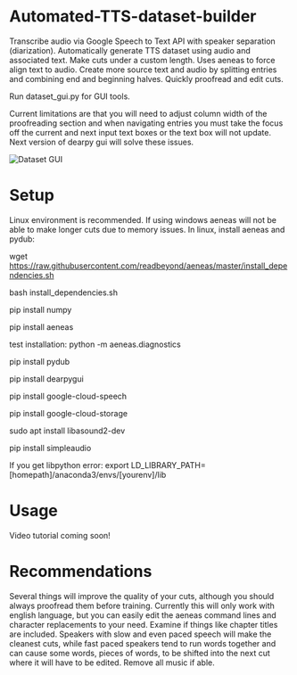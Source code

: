 # Automated-TTS-dataset-builder
Transcribe audio via Google Speech to Text API with speaker separation (diarization). Automatically generate TTS dataset using audio and associated text. Make cuts under a custom length. Uses aeneas to force align text to audio. Create more source text and audio by splitting entries and combining end and beginning halves. Quickly proofread and edit cuts.

Run dataset_gui.py for GUI tools. 

Current limitations are that you will need to adjust column width of the proofreading section and when navigating entries you must take the focus off the current and next input text boxes or the text box will not update. Next version of dearpy gui will solve these issues.

![Dataset GUI](https://github.com/youmebangbang/Automated-TTS-dataset-builder/blob/master/dataset_gui.png)


# Setup
Linux environment is recommended. If using windows aeneas will not be able to make longer cuts due to memory issues. 
In linux, install aeneas and pydub:

wget https://raw.githubusercontent.com/readbeyond/aeneas/master/install_dependencies.sh

bash install_dependencies.sh

pip install numpy

pip install aeneas

test installation:  python -m aeneas.diagnostics

pip install pydub

pip install dearpygui

pip install google-cloud-speech

pip install google-cloud-storage

sudo apt install libasound2-dev

pip install simpleaudio

If you get libpython error: 
export LD_LIBRARY_PATH=[homepath]/anaconda3/envs/[yourenv]/lib

# Usage

Video tutorial coming soon!

# Recommendations

Several things will improve the quality of your cuts, although you should always proofread them before training. Currently this will only work with english language, but you can easily edit the aeneas command lines and character replacements to your need. Examine if things like chapter titles are included. Speakers with slow and even paced speech will make the cleanest cuts, while fast paced speakers tend to run words together and can cause some words, pieces of words, to be shifted into the next cut where it will have to be edited. Remove all music if able.
